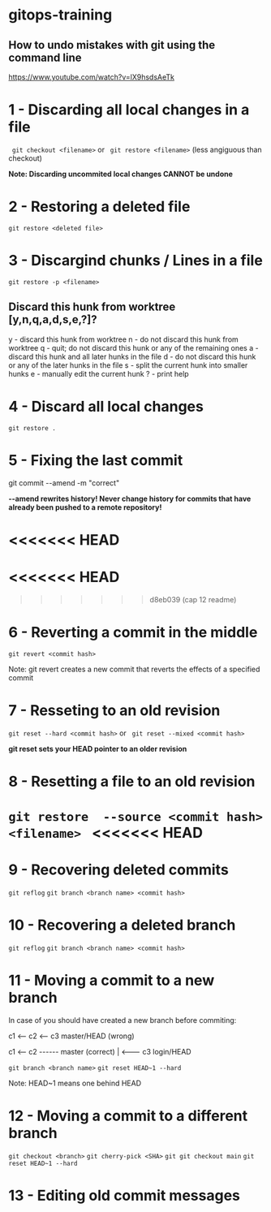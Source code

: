 # gitops-training

## How to undo mistakes with git using the command line
https://www.youtube.com/watch?v=lX9hsdsAeTk

# 1 - Discarding all local changes in a file

``` git checkout <filename>```
or
``` git restore <filename>``` (less angiguous than checkout)

**Note: Discarding uncommited local changes CANNOT be undone**

# 2 - Restoring a deleted file

``` git restore <deleted file> ```

# 3 - Discargind chunks / Lines in a file

``` git restore -p <filename> ```

## Discard this hunk from worktree [y,n,q,a,d,s,e,?]?
y - discard this hunk from worktree
n - do not discard this hunk from worktree
q - quit; do not discard this hunk or any of the remaining ones
a - discard this hunk and all later hunks in the file
d - do not discard this hunk or any of the later hunks in the file
s - split the current hunk into smaller hunks
e - manually edit the current hunk
? - print help

# 4 - Discard all local changes

``` git restore . ```

# 5 - Fixing the last commit

git commit --amend -m "correct"

**--amend rewrites history! Never change history for commits that have already been pushed to a remote repository!**

<<<<<<< HEAD
=======
<<<<<<< HEAD
=======
>>>>>>> d8eb039 (cap 12 readme)
# 6 - Reverting a commit in the middle

``` git revert <commit hash> ```

Note: git revert creates a new commit that reverts the effects of a specified commit

# 7 - Resseting to an old revision

```git reset --hard <commit hash>``` or ``` git reset --mixed <commit hash>```

**git reset sets your HEAD pointer to an older revision**

# 8 - Resetting a file to an old revision

```git restore  --source <commit hash> <filename> ```
<<<<<<< HEAD
=======

# 9 - Recovering deleted commits

```git reflog```
```git branch <branch name> <commit hash>```

# 10 - Recovering a deleted branch

```git reflog```
```git branch <branch name> <commit hash>```

# 11 - Moving a commit to a new branch

In case of you should have created a new branch before commiting:

c1 <-- c2 <-- c3 master/HEAD       (wrong)


c1 <-- c2 ------ master            (correct)
        |
        <--- c3 login/HEAD

```git branch <branch name>```
```git reset HEAD~1 --hard```

Note: HEAD~1 means one behind HEAD

# 12 - Moving a commit to a different branch

```git checkout <branch>```
```git cherry-pick <SHA>```
```git git checkout main```
```git reset HEAD~1 --hard```

# 13 - Editing old commit messages

